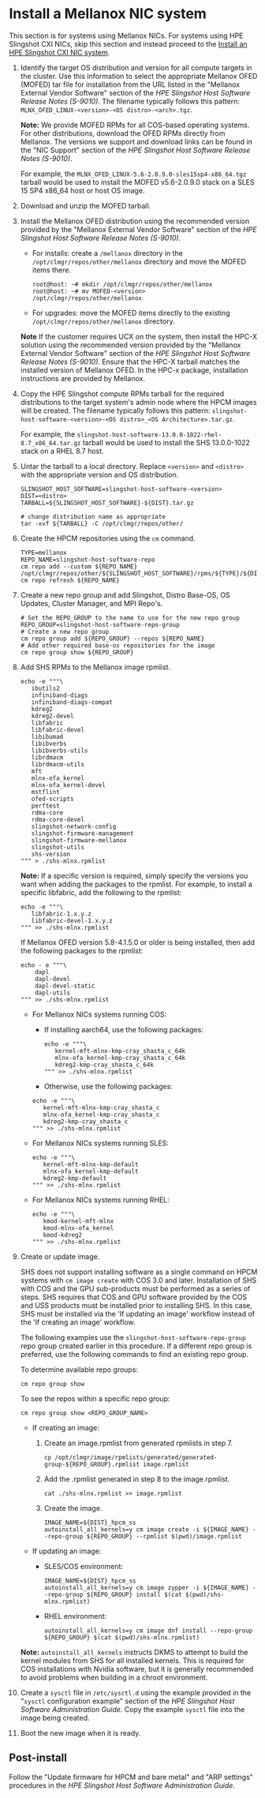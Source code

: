 # Install a Mellanox NIC system

This section is for systems using Mellanox NICs.
For systems using HPE Slingshot CXI NICs, skip this section and instead proceed to the [Install an HPE Slingshot CXI NIC system](HPE_Slingshot_200Gbps_cxi_nic_system_install_upgrade_procedure.md#install-an-hpe-slingshot-cxi-nic-system).

1. Identify the target OS distribution and version for all compute targets in the cluster. Use this information to select the appropriate Mellanox OFED (MOFED) tar file for installation from the URL listed in the "Mellanox External Vendor Software" section of the _HPE Slingshot Host Software Release Notes (S-9010)_. The filename typically follows this pattern: `MLNX_OFED_LINUX-<version>-<OS distro>-<arch>.tgz`.

   **Note:** We provide MOFED RPMs for all COS-based operating systems. For other distributions, download the OFED RPMs directly from Mellanox. The versions we support and download links can be found in the "NIC Support" section of the _HPE Slingshot Host Software Release Notes (S-9010)_.

   For example, the `MLNX_OFED_LINUX-5.6-2.0.9.0-sles15sp4-x86_64.tgz` tarball would be used to install the MOFED v5.6-2.0.9.0 stack on a SLES 15 SP4 x86_64 host or host OS image.

2. Download and unzip the MOFED tarball.

3. Install the Mellanox OFED distribution using the recommended version provided by the "Mellanox External Vendor Software" section of the _HPE Slingshot Host Software Release Notes (S-9010)_.

   - For installs: create a `/mellanox` directory in the `/opt/clmgr/repos/other/mellanox` directory and move the MOFED items there.

     ```screen
     root@host: ~# mkdir /opt/clmgr/repos/other/mellanox
     root@host: ~# mv MOFED-<version> /opt/clmgr/repos/other/mellanox
     ```

   - For upgrades: move the MOFED items directly to the existing `/opt/clmgr/repos/other/mellanox` directory.

   **Note** If the customer requires UCX on the system, then install the HPC-X solution using the recommended version provided by the "Mellanox External Vendor Software" section of the _HPE Slingshot Host Software Release Notes (S-9010)_. Ensure that the HPC-X tarball matches the installed version of Mellanox OFED. In the HPC-x package, installation instructions are provided by Mellanox.

4. Copy the HPE Slingshot compute RPMs tarball for the required distributions to the target system's admin node where the HPCM images will be created. The filename typically follows this pattern: `slingshot-host-software-<version>-<OS distro>_<OS Architecture>.tar.gz`.

   For example, the `slingshot-host-software-13.0.0-1022-rhel-8.7_x86_64.tar.gz` tarball would be used to install the SHS 13.0.0-1022 stack on a RHEL 8.7 host.

5. Untar the tarball to a local directory. Replace `<version>` and `<distro>` with the appropriate version and OS distribution.

   ```screen
   SLINGSHOT_HOST_SOFTWARE=slingshot-host-software-<version>
   DIST=<distro>
   TARBALL=${SLINGSHOT_HOST_SOFTWARE}-${DIST}.tar.gz

   # change distribution name as appropriate
   tar -xvf ${TARBALL} -C /opt/clmgr/repos/other/
   ```

6. Create the HPCM repositories using the `cm` command.

   ```screen
   TYPE=mellanox
   REPO_NAME=slingshot-host-software-repo
   cm repo add --custom ${REPO_NAME} /opt/clmgr/repos/other/${SLINGSHOT_HOST_SOFTWARE}/rpms/${TYPE}/${DIST}
   cm repo refresh ${REPO_NAME}
   ```

7. Create a new repo group and add Slingshot, Distro Base-OS, OS Updates, Cluster Manager, and MPI Repo's.

   ```screen
   # Set the REPO_GROUP to the name to use for the new repo group
   REPO_GROUP=slingshot-host-software-repo-group
   # Create a new repo group
   cm repo group add ${REPO_GROUP} --repos ${REPO_NAME}
   # Add other required base-os repositories for the image
   cm repo group show ${REPO_GROUP}
   ```

8. Add SHS RPMs to the Mellanox image rpmlist.

   ```screen
   echo -e """\
      ibutils2
      infiniband-diags
      infiniband-diags-compat
      kdreg2 
      kdreg2-devel
      libfabric
      libfabric-devel
      libibumad
      libibverbs
      libibverbs-utils
      librdmacm
      librdmacm-utils
      mft
      mlnx-ofa_kernel
      mlnx-ofa_kernel-devel
      mstflint
      ofed-scripts
      perftest
      rdma-core
      rdma-core-devel
      slingshot-network-config
      slingshot-firmware-management
      slingshot-firmware-mellanox
      slingshot-utils
      shs-version
   """ > ./shs-mlnx.rpmlist
   ```

   **Note:** If a specific version is required, simply specify the versions you want when adding the packages to the rpmlist. For example, to install a specific libfabric, add the following to the rpmlist:

   ```screen
   echo -e """\
      libfabric-1.x.y.z
      libfabric-devel-1.x.y.z
   """ >> ./shs-mlnx.rpmlist
   ```

   If Mellanox OFED version 5.8-4.1.5.0 or older is being installed, then add the following packages to the rpmlist:

   ```screen
   echo - e """\
       dapl
       dapl-devel
       dapl-devel-static
       dapl-utils
   """ >> ./shs-mlnx.rpmlist
   ```

   - For Mellanox NICs systems running COS:

     - If installing aarch64, use the following packages:

       ```screen
       echo -e """\
          kernel-mft-mlnx-kmp-cray_shasta_c_64k
          mlnx-ofa_kernel-kmp-cray_shasta_c_64k
          kdreg2-kmp-cray_shasta_c_64k
       """ >> ./shs-mlnx.rpmlist
       ```

     - Otherwise, use the following packages:

     ```screen
     echo -e """\
        kernel-mft-mlnx-kmp-cray_shasta_c
        mlnx-ofa_kernel-kmp-cray_shasta_c
        kdreg2-kmp-cray_shasta_c
     """ >> ./shs-mlnx.rpmlist
     ```

   - For Mellanox NICs systems running SLES:

     ```screen
     echo -e """\
        kernel-mft-mlnx-kmp-default
        mlnx-ofa_kernel-kmp-default
        kdreg2-kmp-default
     """ >> ./shs-mlnx.rpmlist
     ```

   - For Mellanox NICs systems running RHEL:

     ```screen
     echo -e """\
        kmod-kernel-mft-mlnx
        kmod-mlnx-ofa_kernel
        kmod-kdreg2
     """ >> ./shs-mlnx.rpmlist
     ```

9. Create or update image.

    SHS does not support installing software as a single command on HPCM systems with `cm image create` with COS 3.0 and later.
    Installation of SHS with COS and the GPU sub-products must be performed as a series of steps. SHS requires that COS and GPU software provided by the COS and USS products must be installed prior to installing SHS.
    In this case, SHS must be installed via the 'If updating an image' workflow instead of the 'If creating an image' workflow.

    The following examples use the `slingshot-host-software-repo-group` repo group created earlier in this procedure. If a different repo group is preferred, use the following commands to find an existing repo group.

    To determine available repo groups:

    ```screen
    cm repo group show
    ```

    To see the repos within a specific repo group:

    ```screen
    cm repo group show <REPO_GROUP_NAME>
    ```

    - If creating an image:

      1. Create an image.rpmlist from generated rpmlists in step 7.

         ```screen
         cp /opt/clmgr/image/rpmlists/generated/generated-group-${REPO_GROUP}.rpmlist image.rpmlist
         ```

      2. Add the .rpmlist generated in step 8 to the image.rpmlist.

         ```screen
         cat ./shs-mlnx.rpmlist >> image.rpmlist
         ```

      3. Create the image.

         ```screen
         IMAGE_NAME=${DIST}_hpcm_ss
         autoinstall_all_kernels=y cm image create -i ${IMAGE_NAME} --repo-group ${REPO_GROUP} --rpmlist $(pwd)/image.rpmlist
         ```

    - If updating an image:

      - SLES/COS environment:

         ```screen
         IMAGE_NAME=${DIST}_hpcm_ss
         autoinstall_all_kernels=y cm image zypper -i ${IMAGE_NAME} --repo-group ${REPO_GROUP} install $(cat $(pwd)/shs-mlnx.rpmlist)
         ```

      - RHEL environment:

        ```screen
        autoinstall_all_kernels=y cm image dnf install --repo-group ${REPO_GROUP} $(cat $(pwd)/shs-mlnx.rpmlist)
        ```

    **Note:** `autoinstall_all_kernels` instructs DKMS to attempt to build the kernel modules from SHS for all installed kernels. This is required for COS installations with Nvidia software, but it is generally recommended to avoid problems when building in a chroot environment.

10. Create a `sysctl` file in `/etc/sysctl.d` using the example provided in the "`sysctl` configuration example" section of the _HPE Slingshot Host Software Administration Guide_. Copy the example `sysctl` file into the image being created.

11. Boot the new image when it is ready.

## Post-install

Follow the "Update firmware for HPCM and bare metal" and "ARP settings" procedures in the _HPE Slingshot Host Software Administration Guide_.
